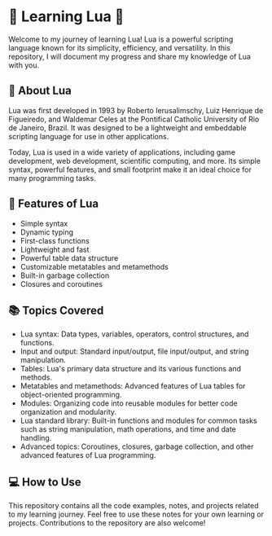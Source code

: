 # 🚀 Learning Lua 🌙

Welcome to my journey of learning Lua! Lua is a powerful scripting language known for its simplicity, efficiency, and versatility. In this repository, I will document my progress and share my knowledge of Lua with you.

## 📖 About Lua

Lua was first developed in 1993 by Roberto Ierusalimschy, Luiz Henrique de Figueiredo, and Waldemar Celes at the Pontifical Catholic University of Rio de Janeiro, Brazil. It was designed to be a lightweight and embeddable scripting language for use in other applications.

Today, Lua is used in a wide variety of applications, including game development, web development, scientific computing, and more. Its simple syntax, powerful features, and small footprint make it an ideal choice for many programming tasks.

## 🚀 Features of Lua

- Simple syntax
- Dynamic typing
- First-class functions
- Lightweight and fast
- Powerful table data structure
- Customizable metatables and metamethods
- Built-in garbage collection
- Closures and coroutines

## 📚 Topics Covered

- Lua syntax: Data types, variables, operators, control structures, and functions.
- Input and output: Standard input/output, file input/output, and string manipulation.
- Tables: Lua's primary data structure and its various functions and methods.
- Metatables and metamethods: Advanced features of Lua tables for object-oriented programming.
- Modules: Organizing code into reusable modules for better code organization and modularity.
- Lua standard library: Built-in functions and modules for common tasks such as string manipulation, math operations, and time and date handling.
- Advanced topics: Coroutines, closures, garbage collection, and other advanced features of Lua programming.

## 💻 How to Use

This repository contains all the code examples, notes, and projects related to my learning journey. Feel free to use these notes for your own learning or projects. Contributions to the repository are also welcome!
